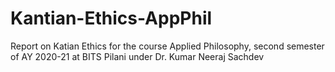 # Kantian-Ethics-AppPhil 

Report on Katian Ethics for the course Applied Philosophy, second semester of AY 2020-21 at BITS Pilani under Dr. Kumar Neeraj Sachdev 

